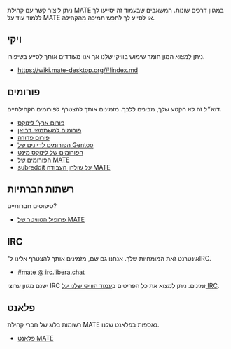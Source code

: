 <!--
.. link:
.. description:
.. tags: Forums,Wiki,IRC,Planet
.. date: 2011-12-05 07:14:07
.. title: קהילה
.. slug: community
-->

ניתן ליצור קשר עם קהילת MATE במגוון דרכים שונות. המשאבים שבעמוד זה יסייעו לך
ללמוד עוד על MATE או לסייע לך לחפש תמיכה מהקהילה.

## ויקי

ניתן למצוא המון חומר שימוש בוויקי שלנו אך אנו מעודדים אותך לסייע בשיפורו.

  * <https://wiki.mate-desktop.org/#!index.md>

## פורומים

דוא״ל זה לא הקטע שלך, מבינים ללבך. מזמינים אותך להצטרף לפורומים הקהילתיים.

  * [פורום ארץ׳ לינוקס](https://bbs.archlinux.org/)
  * [פורומים למשתמשי דביאן](http://forums.debian.net/)
  * [פורום פדורה](https://fedoraforum.org/)
  * [הפורומים לדיונים של Gentoo](https://forums.gentoo.org/)
  * [הפורומים של לינוקס מינט](https://forums.linuxmint.com/)
  * [הפורומים של MATE](https://ubuntu-mate.community)
  * [subreddit על שולחן העבודה MATE](https://www.reddit.com/r/MATEDesktop)

## רשתות חברתיות

טיפוסים חברותיים?

  * [פרופיל הטוויטר של MATE](https://twitter.com/mate_desktop) 

## IRC

אינטרנט זאת המומחיות שלך. אנחנו גם שם, מזמינים אותך להצטרף אלינו ל־IRC.

  * [‎#mate @ irc.libera.chat](https://web.libera.chat/?#mate)

ישנם מגוון ערוצי IRC זמינים. ניתן למצוא את כל הפריטים
ב[עמוד הוויקי שלנו על IRC](https://wiki.mate-desktop.org/#!pages/irc.md).

## פלאנט

רשומות בלוג של חברי קהילת MATE נאספות בפלאנט שלנו.

  * [פלאנט MATE](https://planet.mate-desktop.org)

